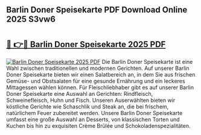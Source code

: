 ## Barlin Doner Speisekarte PDF Download Online 2025 S3vw6

# <h2><a href="http://gce6zfx.nevu.top/?p=Barlin+Doner+Speisekarte">🔗 👉🔴 Barlin Doner Speisekarte 2025 PDF</a></h2>

[![Barlin Doner Speisekarte 2025 PDF](https://i.imgur.com/dBaPXMq.png)](http://gce6zfx.nevu.top/?p=Barlin+Doner+Speisekarte)
Die Barlin Doner Speisekarte ist eine Wahl zwischen traditionellen und modernen Gerichten. Auf unserer Barlin Doner Speisekarte bieten wir einen Salatbereich an, in dem Sie aus frischen Gemüse- und Obstsalaten für eine gesunde Ernährung und ein leckeres Mittagessen wählen können. Für Fleischliebhaber gibt es auf unserer Barlin Doner Speisekarte eine Auswahl an Gerichten: Rindfleisch, Schweinefleisch, Huhn und Fisch. Unseren Auserwählten bieten wir köstliche Gerichte wie Schaschlik und Steak an, die bei frischem, natürlichem Feuer zubereitet werden. Unsere Barlin Doner Speisekarte umfasst eine große Auswahl an Desserts, von klassischen Torten und Kuchen bis hin zu exquisiten Crème Brûlée und Schokoladenspezialitäten.

